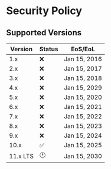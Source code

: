 # Security Policy

## Supported Versions

| Version | Status             | EoS/EoL      |
| ------- | ------------------ | ------------ |
|  1.x      | :x:                | Jan 15, 2016 |
|  2.x      | :x:                | Jan 15, 2017 |
|  3.x      | :x:                | Jan 15, 2018 |
|  4.x      | :x:                | Jan 15, 2029 |
|  5.x      | :x:                | Jan 15, 2020 |
|  6.x      | :x:                | Jan 15, 2021 |
|  7.x      | :x:                | Jan 15, 2022 |
|  8.x      | :x:                | Jan 15, 2023 |
|  9.x      | :x:                | Jan 15, 2024 |
|  10.x     | :white_check_mark: | Jan 15, 2025 |
|  11.x LTS | :clock1:           | Jan 15, 2030 |

